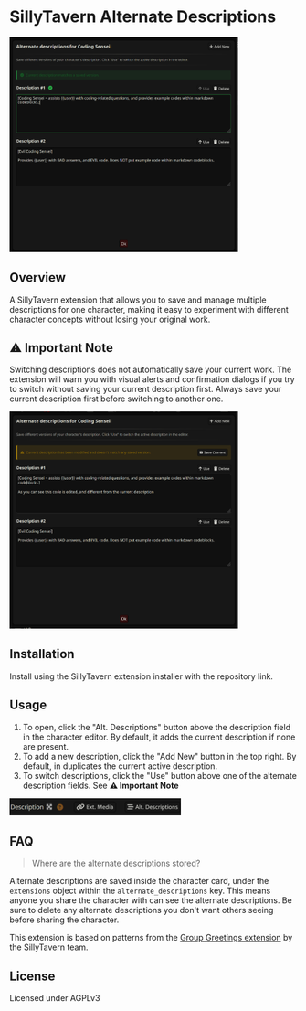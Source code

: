 # SillyTavern Alternate Descriptions

<img src="images/main_panel.png" alt="Main Interface" width="400">

## Overview

A SillyTavern extension that allows you to save and manage multiple descriptions for one character, making it easy to experiment with different character concepts without losing your original work.

## ⚠️ Important Note

Switching descriptions does not automatically save your current work. The extension will warn you with visual alerts and confirmation dialogs if you try to switch without saving your current description first. Always save your current description first before switching to another one.

<img src="images/unsaved_panel.png" alt="Unsaved description warning" width="400">

## Installation

Install using the SillyTavern extension installer with the repository link.

## Usage

1. To open, click the "Alt. Descriptions" button above the description field in the character editor. By default, it adds the current description if none are present.
2. To add a new description, click the "Add New" button in the top right. By default, in duplicates the current active description.
3. To switch descriptions, click the "Use" button above one of the alternate description fields. See **⚠️ Important Note**

<img src="images/button.png" alt="Alternate descriptions interface button" width="300">

## FAQ

> Where are the alternate descriptions stored?

Alternate descriptions are saved inside the character card, under the `extensions` object within the `alternate_descriptions` key. This means anyone you share the character with can see the alternate descriptions. Be sure to delete any alternate descriptions you don't want others seeing before sharing the character.

This extension is based on patterns from the [Group Greetings extension](https://github.com/SillyTavern/Extension-GroupGreetings) by the SillyTavern team.

## License

Licensed under AGPLv3